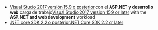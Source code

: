 * <span data-ttu-id="f7f33-101">[Visual Studio 2017 versión 15,9 o posterior](https://visualstudio.microsoft.com/downloads/) con el **ASP.NET y desarrollo web** carga de trabajo</span><span class="sxs-lookup"><span data-stu-id="f7f33-101">[Visual Studio 2017 version 15.9 or later](https://visualstudio.microsoft.com/downloads/) with the **ASP.NET and web development** workload</span></span>
* [<span data-ttu-id="f7f33-102">.NET core SDK 2.2 o posterior</span><span class="sxs-lookup"><span data-stu-id="f7f33-102">.NET Core SDK 2.2 or later</span></span>](https://www.microsoft.com/net/download/all)
